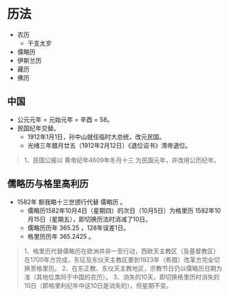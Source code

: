 # 历法
- 农历
  - 干支太岁
- 儒略历
- 伊斯兰历
- 藏历
- 佛历

## 中国
- 公元元年 = 元始元年 = 辛酉 = 58。
- 民国纪年交替。
  - 1912年1月1日，孙中山就任临时大总统，改元民国。
  - 光绪三年腊月廿五（1912年2月12日）《退位诏书》清帝退位。

> 1、民国公报以 黄帝纪年4609年冬月十三 为民国元年，并改用公历纪年。

## 儒略历与格里高利历
- 1582年 额我略十三世颁行代替 儒略历 。
  - 儒略历1582年10月4日（星期四）的次日（10月5日）为格里历 1582年10月15日（星期五），即切换历法时消减了10日。
  - 儒略历历年 365.25 ，128年误差1日。
  - 格里历历年 365.2425 。

> 1、格里历代替儒略历在欧洲并非一至行动，西欧天主教区（及基督教区）在1700年方完成，东征及东仪天主教区要到1923年（希腊）改革方完全切换至格里历。
> 2、在东正教、东仪天主教地区，宗教节日仍以儒略历日期为准（其地位类同于中国的农历）。
> 3、消失的10天，即切换格里历时消失的10日（即格里利纪年中这10日是消失的），但星期不变。